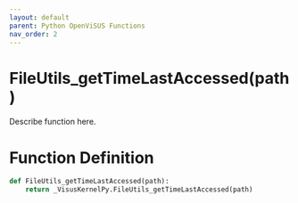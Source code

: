 ```yaml
---
layout: default
parent: Python OpenViSUS Functions
nav_order: 2
---
```


# FileUtils_getTimeLastAccessed(path)

Describe function here.

# Function Definition

```python
def FileUtils_getTimeLastAccessed(path):
    return _VisusKernelPy.FileUtils_getTimeLastAccessed(path)

```